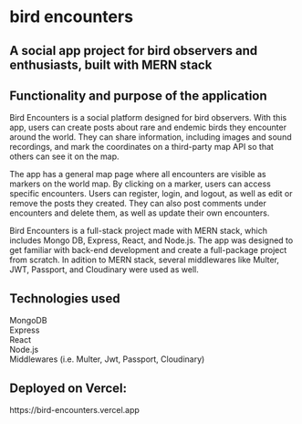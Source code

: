 # bird encounters

<h2>A social app project for bird observers and enthusiasts, built with MERN stack</h2>

<h2>Functionality and purpose of the application</h2>
<p>
Bird Encounters is a social platform designed for bird observers. With this app, users can create posts about rare and endemic birds they encounter around the world. They can share information, including images and sound recordings, and mark the coordinates on a third-party map API so that others can see it on the map.

The app has a general map page where all encounters are visible as markers on the world map. By clicking on a marker, users can access specific encounters. Users can register, login, and logout, as well as edit or remove the posts they created. They can also post comments under encounters and delete them, as well as update their own encounters.

Bird Encounters is a full-stack project made with MERN stack, which includes Mongo DB, Express, React, and Node.js. The app was designed to get familiar with back-end development and create a full-package project from scratch. In adition to MERN stack, several middlewares like Multer, JWT, Passport, and Cloudinary were used as well.

</p>
  
<h2>Technologies used</h2>
<p>
MongoDB
<br>
Express
<br>
React
<br>
Node.js
<br>
Middlewares (i.e. Multer, Jwt, Passport, Cloudinary)
<br>

<h2>Deployed on Vercel:</h2>
 https://bird-encounters.vercel.app
 
